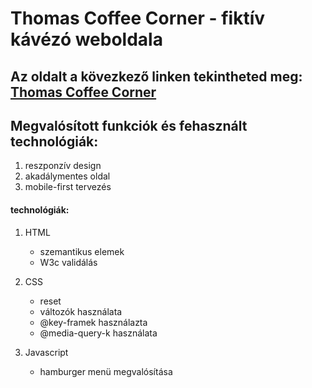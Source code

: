 # Thomas Coffee Corner - fiktív kávézó weboldala

## Az oldalt a kövezkező linken tekintheted meg: [Thomas Coffee Corner](https://thomas-horvath.github.io/Thomas_Coffee_Corner_WebSite/)

## Megvalósított funkciók és fehasznált technológiák:
1. reszponzív design
2. akadálymentes oldal
3. mobile-first tervezés

#### technológiák: 
1. HTML 
    - szemantikus elemek
    - W3c validálás
2. CSS 
    - reset
    - változók használata
    - @key-framek használazta
    - @media-query-k használata

3. Javascript
    - hamburger menü megvalósítása
